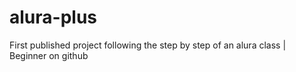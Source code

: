 # alura-plus
First published project following the step by step of an alura class | Beginner on github
